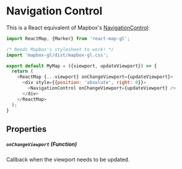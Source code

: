 # Navigation Control

This is a React equivalent of Mapbox's [NavigationControl](https://www.mapbox.com/mapbox-gl-js/api/#navigationcontrol):

```js
import ReactMap, {Marker} from 'react-map-gl';

/* Needs Mapbox's stylesheet to work! */
import 'mapbox-gl/dist/mapbox-gl.css';

export default MyMap = ({viewport, updateViewport}) => {
  return (
    <ReactMap {...viewport} onChangeViewport={updateViewport}>
      <div style={{position: 'absolute', right: 0}}>
        <NavigationControl onChangeViewport={updateViewport} />
      </div>
    </ReactMap>
  );
}
```

## Properties

##### `onChangeViewport` (Function)
Callback when the viewport needs to be updated.
